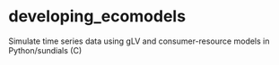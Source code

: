 # developing_ecomodels
Simulate time series data using gLV and consumer-resource models in Python/sundials (C)

